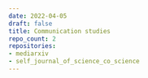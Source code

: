 ```yaml
---
date: 2022-04-05
draft: false
title: Communication studies
repo_count: 2
repositories:
- mediarxiv
- self_journal_of_science_co_science
---
```



